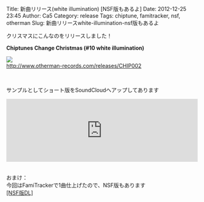 Title: 新曲リリース(white illumination) [NSF版もあるよ]
Date: 2012-12-25 23:45
Author: Ca5
Category: release
Tags: chiptune, famitracker, nsf, otherman
Slug: 新曲リリースwhite-illumination-nsf版もあるよ

クリスマスにこんなのをリリースしました！

**Chiptunes Change Christmas (\#10 white illumination)**  

[![](http://www.otherman-records.com/special/CHIP002/images/jacket_on.jpg)](http://www.otherman-records.com/releases/CHIP002)  
<http://www.otherman-records.com/releases/CHIP002>

 

サンプルとしてショート版をSoundCloudへアップしてあります  
<iframe width="100%" height="166" scrolling="no" frameborder="no" src="https://w.soundcloud.com/player/?url=https%3A//api.soundcloud.com/tracks/72528488&amp;color=ff5500&amp;auto_play=false&amp;hide_related=false&amp;show_comments=true&amp;show_user=true&amp;show_reposts=false"></iframe>

   
おまけ：  
今回はFamiTrackerで1曲仕上げたので、NSF版もあります  
[[NSF版DL]](http://dl.dropbox.com/u/6879731/blog/wi.nsf)

